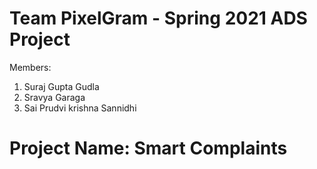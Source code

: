 # Team PixelGram - Spring 2021 ADS Project
Members:
1. Suraj Gupta Gudla 
2. Sravya Garaga
3. Sai Prudvi krishna Sannidhi
# Project Name: Smart Complaints

